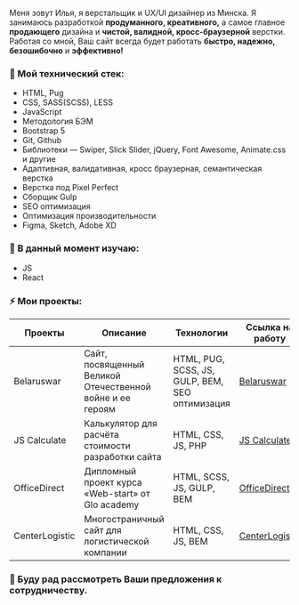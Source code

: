Меня зовут Илья, я верстальщик и UX/UI дизайнер из Минска. Я занимаюсь разработкой **продуманного, креативного,** а самое главное **продающего** дизайна и **чистой, валидной, кросс-браузерной** верстки. Работая со мной, Ваш сайт всегда будет работать **быстро, надежно, безошибочно** и **эффективно!**

### 🔭 Мой технический стек:
- HTML, Pug
- CSS, SASS(SCSS), LESS
- JavaScript
- Методология БЭМ
- Bootstrap 5
- Git, Github
- Библиотеки — Swiper, Slick Slider, jQuery, Font Awesome, Animate.css и другие
- Адаптивная, валидативная, кросс браузерная, семантическая верстка
- Верстка под Pixel Perfect
- Сборщик Gulp
- SEO оптимизация
- Оптимизация производительности
- Figma, Sketch, Adobe XD

### 🌱 В данный момент изучаю:
- JS
- React

### ⚡ Мои проекты:


| Проекты       | Описание          | Технологии  | Ссылка на работу |
| ------------- | ----------------- | ----------- | ---------------- |
| Belaruswar | Сайт, посвященный Великой Отечественной войне и ее героям | HTML, PUG, SCSS, JS, GULP, BEM, SEO оптимизация | [Belaruswar](https://belaruswar.by) |
| JS Calculate | Калькулятор для расчёта стоимости разработки сайта | HTML, CSS, JS, PHP | [JS Calculate](https://ilya-korzun.github.io/js-calculate) |
| OfficeDirect | Дипломный проект курса «Web-start» от Glo academy | HTML, SCSS, JS, GULP, BEM | [OfficeDirect](https://ilya-korzun.github.io/officedirect/src) |
| CenterLogistic | Многостраничный сайт для логистической компании | HTML, CSS, JS, BEM | [CenterLogistic](https://ilya-korzun.github.io/centerlogistic) |


### 💌 Буду рад рассмотреть Ваши предложения к сотрудничеству.

